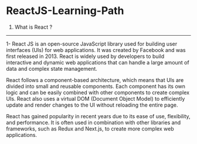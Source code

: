 # ReactJS-Learning-Path

1. What is React ?
------------------
1-
React JS is an open-source JavaScript library used for building user interfaces (UIs) for web applications. It was created by Facebook and was first released in 2013. React is widely used by developers to build interactive and dynamic web applications that can handle a large amount of data and complex state management.

React follows a component-based architecture, which means that UIs are divided into small and reusable components. Each component has its own logic and can be easily combined with other components to create complex UIs. React also uses a virtual DOM (Document Object Model) to efficiently update and render changes to the UI without reloading the entire page.

React has gained popularity in recent years due to its ease of use, flexibility, and performance. It is often used in combination with other libraries and frameworks, such as Redux and Next.js, to create more complex web applications.
